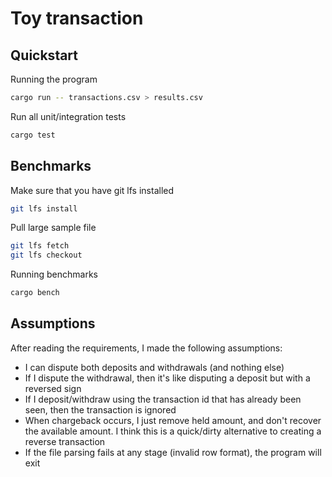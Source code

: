 # Toy transaction

## Quickstart

Running the program
```bash
cargo run -- transactions.csv > results.csv
```

Run all unit/integration tests
```bash
cargo test
```

## Benchmarks

Make sure that you have git lfs installed
```bash
git lfs install
```

Pull large sample file
```bash
git lfs fetch
git lfs checkout
```

Running benchmarks
```bash
cargo bench
```

## Assumptions

After reading the requirements, I made the following assumptions:
- I can dispute both deposits and withdrawals (and nothing else)
- If I dispute the withdrawal, then it's like disputing a deposit but with a reversed sign
- If I deposit/withdraw using the transaction id that has already been seen, then the transaction is ignored
- When chargeback occurs, I just remove held amount, and don't recover the available amount. I think this is a quick/dirty alternative to creating a reverse transaction
- If the file parsing fails at any stage (invalid row format), the program will exit